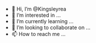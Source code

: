 - 👋 Hi, I’m @Kingsleyrea
- 👀 I’m interested in ...
- 🌱 I’m currently learning ...
- 💞️ I’m looking to collaborate on ...
- 📫 How to reach me ...

<!---
Kingsleyrea/Kingsleyrea is a ✨ special ✨ repository because its `README.md` (this file) appears on your GitHub profile.
You can click the Preview link to take a look at your changes.
--->
